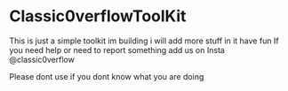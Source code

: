 # Classic0verflowToolKit
This is just a simple toolkit im building i will add more stuff in  it have fun
If you need help or need to report something add us on Insta @classic0verflow

Please dont use if you dont know what you are doing
